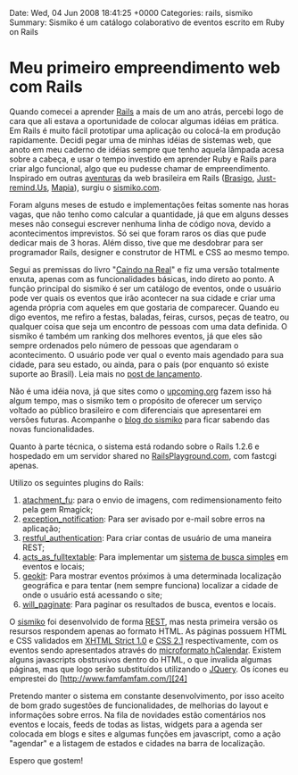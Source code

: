 Date: Wed, 04 Jun 2008 18:41:25 +0000
Categories: rails, sismiko
Summary: Sismiko é um catálogo colaborativo de eventos escrito em Ruby on Rails

# Meu primeiro empreendimento web com Rails


Quando comecei a aprender [Rails][1] a mais de um ano atrás, percebi logo de cara que ali estava a oportunidade de colocar algumas idéias em prática. Em Rails é muito fácil prototipar uma aplicação ou colocá-la em produção rapidamente. Decidi pegar uma de minhas idéias de sistemas web, que anoto em meu caderno de idéias sempre que tenho aquela lâmpada acesa sobre a cabeça, e usar o tempo investido em aprender Ruby e Rails para criar algo funcional, algo que eu pudesse chamar de empreendimento. Inspirado em outras [aventuras][2] da web brasileira em Rails ([Brasigo][3], [Just-remind.Us][4], [Mapia][5]), surgiu o [sismiko.com][6]. 

Foram alguns meses de estudo e implementações feitas somente nas horas vagas, que não tenho como calcular a quantidade, já que em alguns desses meses não consegui escrever nenhuma linha de código nova, devido a acontecimentos imprevistos. Só sei que foram raros os dias que pude dedicar mais de 3 horas. Além disso, tive que me desdobrar para ser programador Rails, designer e construtor de HTML e CSS ao mesmo tempo.

Segui as premissas do livro "[Caindo na Real][7]" e fiz uma versão totalmente enxuta, apenas com as funcionalidades básicas, indo direto ao ponto. A função principal do sismiko é ser um catálogo de eventos, onde o usuário pode ver quais os eventos que irão acontecer na sua cidade e criar uma agenda própria com aqueles em que gostaria de comparecer. Quando eu digo eventos, me refiro a festas, baladas, feiras, cursos, peças de teatro, ou qualquer coisa que seja um encontro de pessoas com uma data definida. O sismiko é também um ranking dos melhores eventos, já que eles são sempre ordenados pelo número de pessoas que agendaram o acontecimento. O usuário pode ver qual o evento mais agendado para sua cidade, para seu estado, ou ainda, para o país (por enquanto só existe suporte ao Brasil). Leia mais no [post de lançamento][8].

Não é uma idéia nova, já que sites como o [upcoming.org][9] fazem isso há algum tempo, mas o sismiko tem o propósito de oferecer um serviço voltado ao público brasileiro e com diferenciais que apresentarei em versões futuras. Acompanhe o [blog do sismiko][10] para ficar sabendo das novas funcionalidades.

Quanto à parte técnica, o sistema está rodando sobre o Rails 1.2.6 e hospedado em um servidor shared no [RailsPlayground.com][11], com fastcgi apenas.

Utilizo os seguintes plugins do Rails:

1. [atachment_fu][12]: para o envio de imagens, com redimensionamento feito pela gem Rmagick;
2. [exception_notification][13]: Para ser avisado por e-mail sobre erros na aplicação;
3. [restful_authentication][14]: Para criar contas de usuário de uma maneira REST;
4. [acts_as_fulltextable][15]: Para implementar um [sistema de busca simples][16] em eventos e locais;
5. [geokit][17]: Para mostrar eventos próximos à uma determinada localização geográfica e para tentar (nem sempre funciona) localizar a cidade de onde o usuário está acessando o site;
6. [will_paginate][18]: Para paginar os resultados de busca, eventos e locais.


O [sismiko][6] foi desenvolvido de forma [REST][19], mas nesta primeira versão os resursos respondem apenas ao formato HTML. As páginas possuem HTML e CSS validados em [XHTML Strict 1.0][20] e [CSS 2.1][21] respectivamente, com os eventos sendo apresentados através do [microformato hCalendar][22]. Existem alguns javascripts obstrusivos dentro do HTML, o que invalida algumas páginas, mas que logo serão substituídos utilizando o [JQuery][23]. Os ícones eu emprestei do [http://www.famfamfam.com/][24]

Pretendo manter o sistema em constante desenvolvimento, por isso aceito de bom grado sugestões de funcionalidades, de melhorias do layout e informações sobre erros. Na fila de novidades estão comentários nos eventos e locais, feeds de todas as listas, widgets para a agenda ser colocada em blogs e sites e algumas funções em javascript, como a ação "agendar" e a listagem de estados e cidades na barra de localização.

Espero que gostem!



[1]: http://www.rubyonrails.org/
[2]: http://blog.brasigo.com.br/2008/03/31/e-comeca-uma-nova-aventura/
[3]: http://www.brasigo.com.br/
[4]: http://blog.improveit.com.br/articles/2008/04/17/o-desenvolvimento-do-just-remind-us
[5]: http://www.mapia.com.br/
[6]: http://www.sismiko.com/
[7]: http://gettingreal.37signals.com/GR_por.php
[8]: http://blog.sismiko.com/2008/05/sismiko-o-lancamento/
[9]: http://www.upcoming.org/
[10]: http://blog.sismiko.com/
[11]: http://www.railsplayground.com/
[12]: http://agilewebdevelopment.com/plugins/attachment_fu
[13]: http://agilewebdevelopment.com/plugins/exception_notifier
[14]: http://agilewebdevelopment.com/plugins/restful_authentication
[15]: http://blog.wonsys.net/posts/26-our-first-plugin-acts_as_fulltextable/
[16]: http://flaviogranero.com/blog/sistema-de-busca-full-text-no-rails-usando-mysql/
[17]: http://geokit.rubyforge.org/
[18]: http://rock.errtheblog.com/will_paginate
[19]: http://flaviogranero.com/blog/conhecendo-rest/
[20]: http://validator.w3.org/check?verbose=1&uri=http%3A%2F%2Fwww.sismiko.com%2Fevents
[21]: http://jigsaw.w3.org/css-validator/validator?profile=css21&warning=0&uri=http%3A%2F%2Fwww.sismiko.com%2Fevents
[22]: http://flaviogranero.com/blog/microformats-a-caminho-da-web-semantica/
[23]: http://jquery.com/
[24]: http://www.famfamfam.com/

